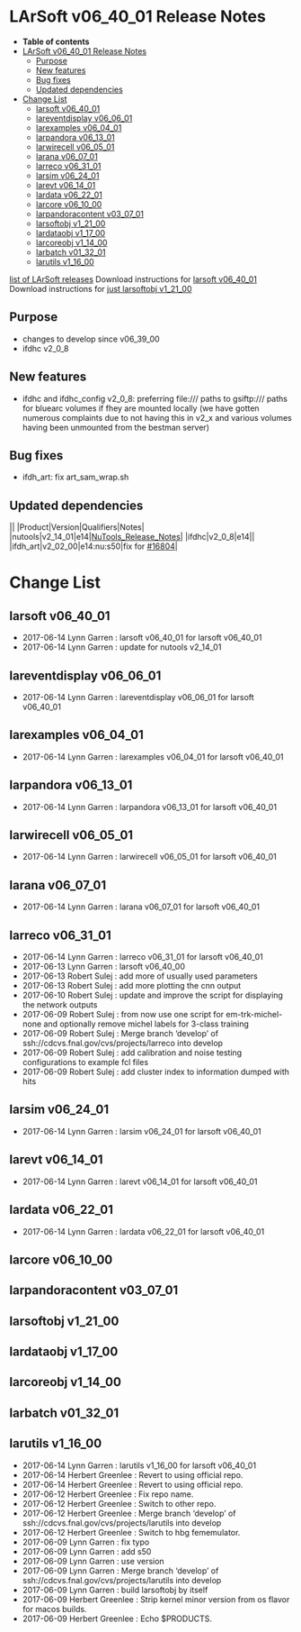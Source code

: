 LArSoft v06_40_01 Release Notes
======================================================================

-   **Table of contents**
-   [LArSoft v06_40_01 Release Notes](#LArSoft-v06_40_01-Release-Notes)
    -   [Purpose](#Purpose)
    -   [New features](#New-features)
    -   [Bug fixes](#Bug-fixes)
    -   [Updated dependencies](#Updated-dependencies)
-   [Change List](#Change-List)
    -   [larsoft v06_40_01](#larsoft-v06_40_01)
    -   [lareventdisplay v06_06_01](#lareventdisplay-v06_06_01)
    -   [larexamples v06_04_01](#larexamples-v06_04_01)
    -   [larpandora v06_13_01](#larpandora-v06_13_01)
    -   [larwirecell v06_05_01](#larwirecell-v06_05_01)
    -   [larana v06_07_01](#larana-v06_07_01)
    -   [larreco v06_31_01](#larreco-v06_31_01)
    -   [larsim v06_24_01](#larsim-v06_24_01)
    -   [larevt v06_14_01](#larevt-v06_14_01)
    -   [lardata v06_22_01](#lardata-v06_22_01)
    -   [larcore v06_10_00](#larcore-v06_10_00)
    -   [larpandoracontent v03_07_01](#larpandoracontent-v03_07_01)
    -   [larsoftobj v1_21_00](#larsoftobj-v1_21_00)
    -   [lardataobj v1_17_00](#lardataobj-v1_17_00)
    -   [larcoreobj v1_14_00](#larcoreobj-v1_14_00)
    -   [larbatch v01_32_01](#larbatch-v01_32_01)
    -   [larutils v1_16_00](#larutils-v1_16_00)

[list of LArSoft releases](LArSoft_release_list)
Download instructions for [larsoft v06_40_01](http://scisoft.fnal.gov/scisoft/bundles/larsoft/v06_40_01/larsoft-v06_40_01.html)
Download instructions for [just larsoftobj v1_21_00](http://scisoft.fnal.gov/scisoft/bundles/larsoftobj/v1_21_00/larsoftobj-v1_21_00.html)

Purpose
--------------------

-   changes to develop since v06_39_00
-   ifdhc v2_0_8

New features
------------------------------

-   ifdhc and ifdhc_config v2_0_8: preferring file:/// paths to gsiftp:/// paths for bluearc volumes if fhey are mounted locally (we have gotten numerous complaints due to not having this in v2_x and various volumes having been unmounted from the bestman server)

Bug fixes
------------------------

-   ifdh_art: fix art_sam_wrap.sh

Updated dependencies
----------------------------------------------

||
|Product|Version|Qualifiers|Notes|
|nutools|v2_14_01|e14|[NuTools_Release_Notes](/redmine/projects/nutools/wiki/NuTools_Release_Notes#nutools-v2_14_01)|
|ifdhc|v2_0_8|e14||
|ifdh_art|v2_02_00|e14:nu:s50|fix for [\#16804](/redmine/issues/16804 "Bug: Typo in art_sam_wrap.sh (Closed)")|

Change List
============================

larsoft v06_40_01
------------------------------------------

-   2017-06-14 Lynn Garren : larsoft v06_40_01 for larsoft v06_40_01
-   2017-06-14 Lynn Garren : update for nutools v2_14_01

lareventdisplay v06_06_01
----------------------------------------------------------

-   2017-06-14 Lynn Garren : lareventdisplay v06_06_01 for larsoft v06_40_01

larexamples v06_04_01
--------------------------------------------------

-   2017-06-14 Lynn Garren : larexamples v06_04_01 for larsoft v06_40_01

larpandora v06_13_01
------------------------------------------------

-   2017-06-14 Lynn Garren : larpandora v06_13_01 for larsoft v06_40_01

larwirecell v06_05_01
--------------------------------------------------

-   2017-06-14 Lynn Garren : larwirecell v06_05_01 for larsoft v06_40_01

larana v06_07_01
----------------------------------------

-   2017-06-14 Lynn Garren : larana v06_07_01 for larsoft v06_40_01

larreco v06_31_01
------------------------------------------

-   2017-06-14 Lynn Garren : larreco v06_31_01 for larsoft v06_40_01
-   2017-06-13 Lynn Garren : larsoft v06_40_00
-   2017-06-13 Robert Sulej : add more of usually used parameters
-   2017-06-13 Robert Sulej : add more plotting the cnn output
-   2017-06-10 Robert Sulej : update and improve the script for displaying the network outputs
-   2017-06-09 Robert Sulej : from now use one script for em-trk-michel-none and optionally remove michel labels for 3-class training
-   2017-06-09 Robert Sulej : Merge branch ‘develop’ of ssh://cdcvs.fnal.gov/cvs/projects/larreco into develop
-   2017-06-09 Robert Sulej : add calibration and noise testing configurations to example fcl files
-   2017-06-09 Robert Sulej : add cluster index to information dumped with hits

larsim v06_24_01
----------------------------------------

-   2017-06-14 Lynn Garren : larsim v06_24_01 for larsoft v06_40_01

larevt v06_14_01
----------------------------------------

-   2017-06-14 Lynn Garren : larevt v06_14_01 for larsoft v06_40_01

lardata v06_22_01
------------------------------------------

-   2017-06-14 Lynn Garren : lardata v06_22_01 for larsoft v06_40_01

larcore v06_10_00
------------------------------------------

larpandoracontent v03_07_01
--------------------------------------------------------------

larsoftobj v1_21_00
----------------------------------------------

lardataobj v1_17_00
----------------------------------------------

larcoreobj v1_14_00
----------------------------------------------

larbatch v01_32_01
--------------------------------------------

larutils v1_16_00
------------------------------------------

-   2017-06-14 Lynn Garren : larutils v1_16_00 for larsoft v06_40_01
-   2017-06-14 Herbert Greenlee : Revert to using official repo.
-   2017-06-14 Herbert Greenlee : Revert to using official repo.
-   2017-06-12 Herbert Greenlee : Fix repo name.
-   2017-06-12 Herbert Greenlee : Switch to other repo.
-   2017-06-12 Herbert Greenlee : Merge branch ‘develop’ of ssh://cdcvs.fnal.gov/cvs/projects/larutils into develop
-   2017-06-12 Herbert Greenlee : Switch to hbg fememulator.
-   2017-06-09 Lynn Garren : fix typo
-   2017-06-09 Lynn Garren : add s50
-   2017-06-09 Lynn Garren : use version
-   2017-06-09 Lynn Garren : Merge branch ‘develop’ of ssh://cdcvs.fnal.gov/cvs/projects/larutils into develop
-   2017-06-09 Lynn Garren : build larsoftobj by itself
-   2017-06-09 Herbert Greenlee : Strip kernel minor version from os flavor for macos builds.
-   2017-06-09 Herbert Greenlee : Echo \$PRODUCTS.
